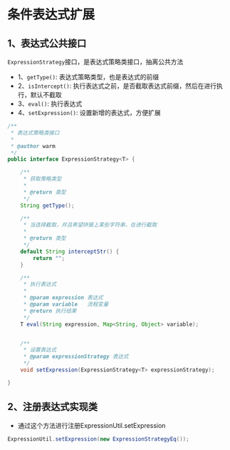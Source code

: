 # 条件表达式扩展

## 1、表达式公共接口

`ExpressionStrategy`接口，是表达式策略类接口，抽离公共方法
- 1、`getType()`: 表达式策略类型，也是表达式的前缀  
- 2、`isIntercept()`: 执行表达式之前，是否截取表达式前缀，然后在进行执行，默认不截取  
- 3、`eval()`: 执行表达式  
- 4、`setExpression()`: 设置新增的表达式，方便扩展  

```java
/**
 * 表达式策略类接口
 *
 * @author warm
 */
public interface ExpressionStrategy<T> {

    /**
     * 获取策略类型
     *
     * @return 类型
     */
    String getType();

    /**
     * 当选择截取，并且希望拼接上某些字符串，在进行截取
     *
     * @return 类型
     */
    default String interceptStr() {
        return "";
    }

    /**
     * 执行表达式
     *
     * @param expression 表达式
     * @param variable   流程变量
     * @return 执行结果
     */
    T eval(String expression, Map<String, Object> variable);


    /**
     * 设置表达式
     * @param expressionStrategy 表达式
     */
    void setExpression(ExpressionStrategy<T> expressionStrategy);

}
```

## 2、注册表达式实现类
- 通过这个方法进行注册ExpressionUtil.setExpression

```java
ExpressionUtil.setExpression(new ExpressionStrategyEq());
```
